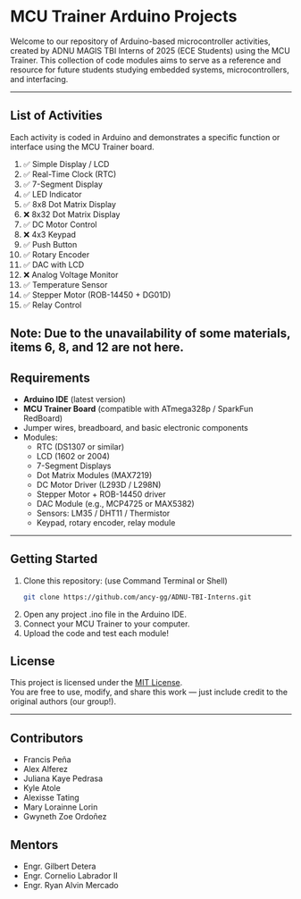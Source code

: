 # MCU Trainer Arduino Projects

Welcome to our repository of Arduino-based microcontroller activities, created by ADNU MAGIS TBI Interns of 2025 (ECE Students) using the MCU Trainer. This collection of code modules aims to serve as a reference and resource for future students studying embedded systems, microcontrollers, and interfacing.

---

## List of Activities

Each activity is coded in Arduino and demonstrates a specific function or interface using the MCU Trainer board.

1. ✅ Simple Display / LCD  
2. ✅ Real-Time Clock (RTC)  
3. ✅ 7-Segment Display  
4. ✅ LED Indicator  
5. ✅ 8x8 Dot Matrix Display  
6. ❌ 8x32 Dot Matrix Display  
7. ✅ DC Motor Control  
8. ❌ 4x3 Keypad  
9. ✅ Push Button  
10. ✅ Rotary Encoder  
11. ✅ DAC with LCD  
12. ❌ Analog Voltage Monitor  
13. ✅ Temperature Sensor  
14. ✅ Stepper Motor (ROB-14450 + DG01D)  
15. ✅ Relay Control  

Note: Due to the unavailability of some materials, items 6, 8, and 12 are not here.
---

## Requirements

- **Arduino IDE** (latest version)
- **MCU Trainer Board** (compatible with ATmega328p / SparkFun RedBoard)
- Jumper wires, breadboard, and basic electronic components
- Modules:
  - RTC (DS1307 or similar)
  - LCD (1602 or 2004)
  - 7-Segment Displays
  - Dot Matrix Modules (MAX7219)
  - DC Motor Driver (L293D / L298N)
  - Stepper Motor + ROB-14450 driver
  - DAC Module (e.g., MCP4725 or MAX5382)
  - Sensors: LM35 / DHT11 / Thermistor
  - Keypad, rotary encoder, relay module

---

## Getting Started
1. Clone this repository: (use Command Terminal or Shell)
   ```bash
   git clone https://github.com/ancy-gg/ADNU-TBI-Interns.git
   ```
3. Open any project .ino file in the Arduino IDE.
4. Connect your MCU Trainer to your computer.
5. Upload the code and test each module!


## License

This project is licensed under the [MIT License](LICENSE).  
You are free to use, modify, and share this work — just include credit to the original authors (our group!).

---

## Contributors
- Francis Peña
- Alex Alferez
- Juliana Kaye Pedrasa
- Kyle Atole
- Alexisse Tating
- Mary Lorainne Lorin
- Gwyneth Zoe Ordoñez

## Mentors
- Engr. Gilbert Detera
- Engr. Cornelio Labrador II
- Engr. Ryan Alvin Mercado
